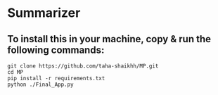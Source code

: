 # **Summarizer**

## To install this in your machine, copy & run the following commands:


```
git clone https://github.com/taha-shaikhh/MP.git
cd MP
pip install -r requirements.txt
python ./Final_App.py
```
